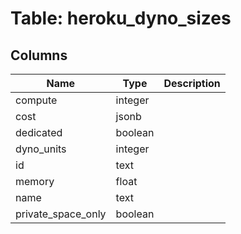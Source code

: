 
# Table: heroku_dyno_sizes

## Columns
| Name        | Type           | Description  |
| ------------- | ------------- | -----  |
|compute|integer||
|cost|jsonb||
|dedicated|boolean||
|dyno_units|integer||
|id|text||
|memory|float||
|name|text||
|private_space_only|boolean||
